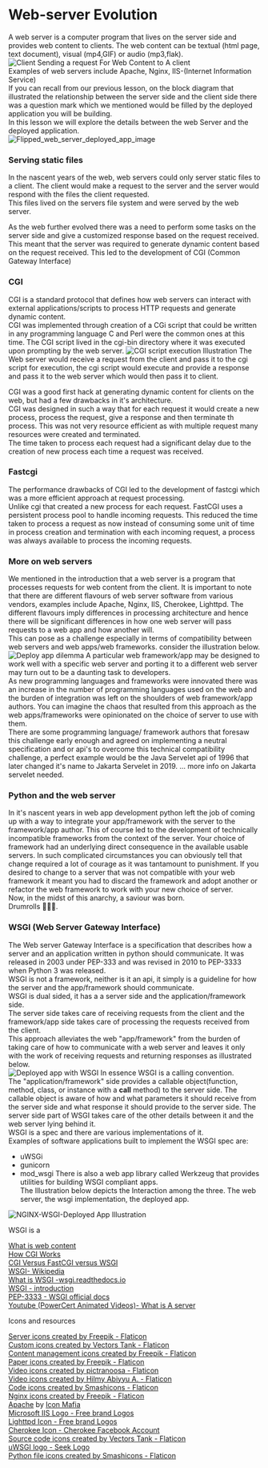 # Web-server Evolution

A web server is a computer program that lives on the server side and provides web content to clients. The web content can be textual (html page, text document), visual (mp4,GIF) or audio (mp3,flak).  
![Client Sending a request For Web Content to A client](./Client-sending-request-to-a-client.png)   
Examples of web servers include Apache, Nginx, IIS-(Internet Information Service)   
If you can recall from our previous lesson, on the block diagram that illustrated the relationship between the server side and the client side there was a question mark which we mentioned would be filled by the deployed application you will be building.     
In this lesson we will explore the details between the web Server and the deployed application.     
![Flipped_web_server_deployed_app_image](./flipped_web_server_deployed_app.png)  
### Serving static files 
In the nascent years of the web, web servers could only server static files to a client. The client would make a request to the server and the server would respond with the files the client requested.    
This files lived on the servers file system and were served by the web server.  

As the web further evolved there was a need to perform some tasks on the server side and give a customized response based on the request received. This meant that the server was required to generate dynamic content based on the request received. 
This led to the development of CGI (Common Gateway Interface)
### CGI 
CGI is a standard protocol that defines how web servers can interact with external applications/scripts to process HTTP requests and generate dynamic content.  
CGI was implemented through creation of a CGi script that could be written in any programming language C and Perl were the common ones at this time. The CGI script lived in the cgi-bin directory where it was executed upon prompting by the web server. 
![CGI script execution Illustration](./cgi-script-illustration.png) 
The Web server would receive a request from the client and pass it to the cgi script for execution, the cgi script would execute and provide a response and pass it to the web server which would then pass it to client.   

CGI was a good first hack at generating dynamic content for clients on the web, but had a few drawbacks in it's architecture.   
CGI was designed in such a way that for each request it would create a new process, process the request, give a response and then terminate th process. This was not very resource efficient as with multiple request many resources were created and terminated.   
The time taken to process each request had a significant delay due to the creation of new process each time a request was received.    

### Fastcgi  
The performance drawbacks of CGI led to the development of fastcgi which was a more efficient approach at request processing.  
Unlike cgi that created a new process for each request. FastCGI uses a persistent process pool to handle incoming requests. This reduced the time taken to process a request as now instead of consuming some unit of time in process creation and termination with each incoming request, a process was always available to process the incoming  requests.    

### More on web servers
We mentioned in the introduction that a web server is a program that processes requests for web content from the client. It is important to note that there are different flavours of web server software from various vendors, examples include Apache, Nginx, IIS, Cherokee, Lighttpd. The different flavours imply differences in processing architecture and hence there will be significant differences in how one web server will pass requests to a web app and how another will.    
This can pose as a challenge especially in terms of compatibility between web servers and web apps/web frameworks. consider the illustration below. 
![Deploy app dilemma](./Deploy-app-dilemna-illustration.png) 
A particular web framework/app may be designed to work well with a specific web server and porting it to a different web server may turn out to be a daunting task to developers.   
As new programming languages and frameworks were innovated there was an increase in the number of programming languages used on the web and the burden of integration was left on the shoulders of web framework/app authors. You can imagine the chaos that resulted from this approach as the web apps/frameworks were opinionated on the choice of server to use with them.       
There are some programming language/ framework authors that foresaw this challenge early enough and agreed on implementing a neutral specification and or api's to overcome this technical compatibility challenge, a perfect example would be the Java Servelet api of 1996 that later changed it's name to Jakarta Servelet in 2019. 
... more info on Jakarta servelet needed.   

### Python and the web server   
In it's nascent years in web app development python left the job of coming up with a way to integrate your app/framework with the server to the framework/app author. This of course led to the development of technically incompatible frameworks from the context of the server. Your choice of framework had an underlying direct consequence in the available usable servers. In such complicated circumstances you can obviously tell that change required a lot of courage as it was tantamount to punishment. If you desired to change to a server that was not compatible with your web framework it meant you had to discard the framework and adopt another or refactor the web framework to work with your new choice of server.    
Now, in the midst of this anarchy, a saviour was born.    
Drumrolls 🥁🥁🥁.   

### WSGI (Web Server Gateway Interface)   
The Web server Gateway Interface is a specification that describes how a server and an application written in python should communicate. It was released in 2003 under PEP-333 and was revised in 2010 to PEP-3333 when Python 3 was released.    
WSGI is not a framework, neither is it an api, it simply is a guideline for how the server and the app/framework should communicate.    
WSGI is dual sided, it has a a server side and the application/framework side.  
The server side takes care of receiving requests from the client and the framework/app side takes care of processing the requests received from the client.     
This approach alleviates the web "app/framework" from the burden of taking care of how to communicate with a web server and leaves it only with the work of receiving requests and returning responses as illustrated below.   
![Deployed app with WSGI](./Deployed_app_with_WSGI.png) 
In essence WSGI is a calling convention.    
The "application/framework" side provides a callable object(function, method, class, or instance with a __call__ method) to the server side. The callable object is aware of how and what parameters it should receive from the server side and what response it should provide to the server side. The server side part of WSGI takes care of the other details between it and the web server lying behind it.     
WSGI is a spec and there are various implementations of it.  
Examples of software applications built to implement the WSGI spec are:
 - uWSGi
 - gunicorn
 - mod_wsgi
 There is also a web app library called Werkzeug that provides utilities for building WSGI compliant apps.  
 The Illustration below depicts the Interaction among the three.
 The web server, the wsgi implementation, the deployed app.     

 ![NGINX-WSGI-Deployed App Illustration](./Nginx-wsgi-app.png)  

 WSGI is a 

 























[What is web content](https://en.wikipedia.org/wiki/Web_content)    
[How CGI Works](https://computer.howstuffworks.com/cgi.htm)     
[CGI Versus FastCGI versus WSGI](https://www.sobyte.net/post/2021-11/cgi-fastcgi-wsgi/)     
[WSGI- Wikipedia](https://en.wikipedia.org/wiki/Web_Server_Gateway_Interface)      
[What is WSGI -wsgi.readthedocs.io](https://wsgi.readthedocs.io/en/latest/what.html)    
[WSGI - introduction](https://wsgi.tutorial.codepoint.net/intro)    
[PEP-3333 - WSGI official docs](https://peps.python.org/pep-3333/#specification-details)    
[Youtube (PowerCert Animated Videos)- What is A server](https://www.youtube.com/watch?v=UjCDWCeHCzY)    

Icons and resources

<a href="https://www.flaticon.com/free-icons/server" title="server icons">Server icons created by Freepik - Flaticon</a>    
<a href="https://www.flaticon.com/free-icons/custom" title="custom icons">Custom icons created by Vectors Tank - Flaticon</a>   
<a href="https://www.flaticon.com/free-icons/content-management" title="content management icons">Content management icons created by Freepik - Flaticon</a>    
<a href="https://www.flaticon.com/free-icons/paper" title="paper icons">Paper icons created by Freepik - Flaticon</a>   
<a href="https://www.flaticon.com/free-icons/video" title="video icons">Video icons created by pictranoosa - Flaticon</a>   
<a href="https://www.flaticon.com/free-icons/video" title="video icons">Video icons created by Hilmy Abiyyu A. - Flaticon</a>   
<a href="https://www.flaticon.com/free-icons/code" title="code icons">Code icons created by Smashicons - Flaticon</a>   
<a href="https://www.flaticon.com/free-icons/nginx" title="nginx icons">Nginx icons created by Freepik - Flaticon</a>   
<a href="https://iconscout.com/icons/apache" class="text-underline font-size-sm" target="_blank">Apache</a> by <a href="https://iconscout.com/contributors/icon-mafia" class="text-underline font-size-sm" target="_blank">Icon Mafia</a>   
<a href="https://branditechture.agency/brand-logos/" title="Microsoft IIS Logo icon">Microsoft IIS Logo - Free brand Logos </a>     
<a href="https://branditechture.agency/brand-logos/" title="Lighttpd Logo icon"> Lighttpd Icon - Free brand Logos </a>  
<a href="https://branditechture.agency/brand-logos/" title="Cherokee Logo icon"> Cherokee Icon - Cherokee Facebook Account </a>   
<a href="https://www.flaticon.com/free-icons/source-code" title="source code icons">Source code icons created by Vectors Tank - Flaticon</a>    
<a href="https://seeklogo.com/vector-logo/393096/uwsgi" title=" uWSGI icon">uWSGI logo - Seek Logo</a>   
<a href="https://www.flaticon.com/free-icons/python-file" title="python file icons">Python file icons created by Smashicons - Flaticon</a>  



